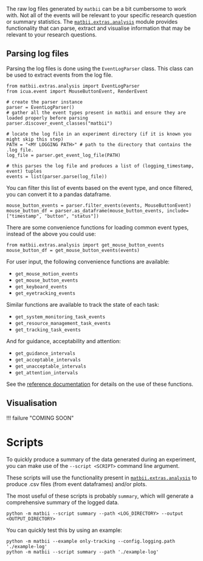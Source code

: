 
The raw log files generated by `matbii` can be a bit cumbersome to work with. Not all of the events will be relevant to your specific research question or summary statistics. The [`matbii.extras.analysis`](../../reference/extras/analysis/) module provides functionality that can parse, extract and visualise information that may be relevant to your research questions.

## Parsing log files

Parsing the log files is done using the `EventLogParser` class. This class can be used to extract events from the log file.

```
from matbii.extras.analysis import EventLogParser
from icua.event import MouseButtonEvent, RenderEvent

# create the parser instance
parser = EventLogParser()
# gather all the event types present in matbii and ensure they are loaded properly before parsing
parser.discover_event_classes("matbii")

# locate the log file in an experiment directory (if it is known you might skip this step)
PATH = "<MY LOGGING PATH>" # path to the directory that contains the .log file. 
log_file = parser.get_event_log_file(PATH)

# this parses the log file and produces a list of (logging_timestamp, event) tuples
events = list(parser.parse(log_file))
```

You can filter this list of events based on the event type, and once filtered, you can convert it to a pandas dataframe.
```
mouse_button_events = parser.filter_events(events, MouseButtonEvent)
mouse_button_df = parser.as_dataframe(mouse_button_events, include=["timestamp", "button", "status"])
```

There are some convenience functions for loading common event types, instead of the above you could use:

```
from matbii.extras.analysis import get_mouse_button_events
mouse_button_df = get_mouse_button_events(events)
```

For user input, the following convenience functions are available:

- `get_mouse_motion_events`
- `get_mouse_button_events`
- `get_keyboard_events`
- `get_eyetracking_events`

Similar functions are available to track the state of each task:

- `get_system_monitoring_task_events`
- `get_resource_management_task_events`
- `get_tracking_task_events`    

And for guidance, acceptability and attention:

- `get_guidance_intervals`
- `get_acceptable_intervals`
- `get_unacceptable_intervals`
- `get_attention_intervals`

See the [reference documentation](../../reference/extras/analysis/) for details on the use of these functions.



## Visualisation

!!! failure "COMING SOON"


# Scripts

To quickly produce a summary of the data generated during an experiment, you can make use of the `--script <SCRIPT>` command line argument.

These scripts will use the functionality present in [`matbii.extras.analysis`](../../reference/extras/analysis/) to produce .csv files (from event dataframes) and/or plots.

The most useful of these scripts is probably `summary`, which will generate a comprehensive summary of the logged data.
```
python -m matbii --script summary --path <LOG_DIRECTORY> --output <OUTPUT_DIRECTORY>
```

You can quickly test this by using an example:
```
python -m matbii --example only-tracking --config.logging.path './example-log'
python -m matbii --script summary --path './example-log'
```

